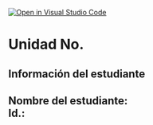 [![Open in Visual Studio Code](https://classroom.github.com/assets/open-in-vscode-2e0aaae1b6195c2367325f4f02e2d04e9abb55f0b24a779b69b11b9e10269abc.svg)](https://classroom.github.com/online_ide?assignment_repo_id=18559875&assignment_repo_type=AssignmentRepo)
# Unidad No. 
## Información del estudiante  
Nombre del estudiante:  
Id.:
---

